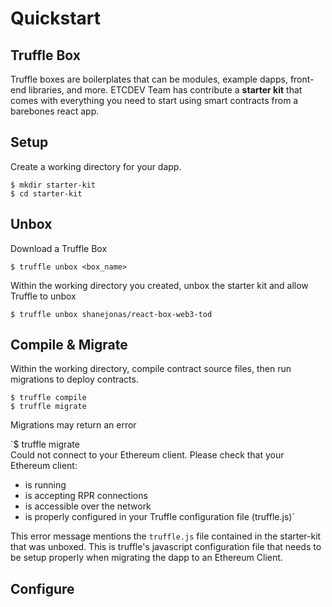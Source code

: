 # Quickstart

## Truffle Box

Truffle boxes are boilerplates that can be modules, example dapps, front-end libraries, and more. ETCDEV Team has contribute a **starter kit** that comes with everything you need to start using smart contracts from a barebones react app.

## Setup

Create a working directory for your dapp.

```text
$ mkdir starter-kit
$ cd starter-kit
```

## Unbox

Download a Truffle Box 

```text
$ truffle unbox <box_name>
```

Within the working directory you created, unbox the starter kit and allow Truffle to unbox

```text
$ truffle unbox shanejonas/react-box-web3-tod
```

## Compile & Migrate

Within the working directory, compile contract source files, then run migrations to deploy contracts.

```text
$ truffle compile
$ truffle migrate
```

Migrations may return an error 

`$ truffle migrate  
Could not connect to your Ethereum client. Please check that your Ethereum client:  
- is running  
- is accepting RPR connections  
- is accessible over the network  
- is properly configured in your Truffle configuration file (truffle.js)`

This error message mentions the `truffle.js` file contained in the starter-kit that was unboxed. This is truffle's javascript configuration file that needs to be setup properly when migrating the dapp to an Ethereum Client.

## Configure



